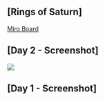 ## [Rings of Saturn]

[Miro Board](https://miro.com/app/board/o9J_klxyRd0=/)

## [Day 2 - Screenshot]
<img src="https://i.imgur.com/0DR7zVN.png">

## [Day 1 - Screenshot]
